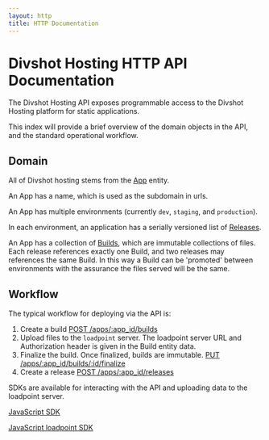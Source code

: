 ```yaml
---
layout: http
title: HTTP Documentation
---
```


# Divshot Hosting HTTP API Documentation

The Divshot Hosting API exposes programmable access to the Divshot Hosting platform for static applications.

This index will provide a brief overview of the domain objects in the API, and the standard operational workflow.

## Domain

All of Divshot hosting stems from the [App](entities/App) entity.

An App has a name, which is used as the subdomain in urls.

An App has multiple environments (currently `dev`, `staging`, and `production`).

In each environment, an application has a serially versioned list of [Releases](entities/Release).

An App has a collection of [Builds](entities/Build), which are immutable collections of files. Each release references exactly one Build, and two releases may references the same Build. In this way a Build can be 'promoted' between environments with the assurance the files served will be the same.

## Workflow

The typical workflow for deploying via the API is:

1. Create a build [POST /apps/:app_id/builds](POST/apps/:app_id/builds)
1. Upload files to the `loadpoint` server. The loadpoint server URL and Authorization header is given in the Build entity data.
1. Finalize the build. Once finalized, builds are immutable. [PUT /apps/:app_id/builds/:id/finalize](PUT/apps/:app_id/builds/:id/finalize)
1. Create a release [POST /apps/:app_id/releases](POST/apps/:app_id/releases/:env)

SDKs are available for interacting with the API and uploading data to the loadpoint server.

[JavaScript SDK](https://github.com/divshot/divshot-api)

[JavaScript loadpoint SDK](https://github.com/divshot/divshot-upload)